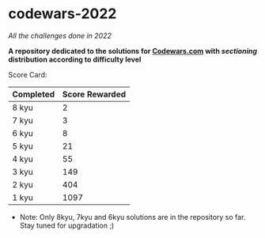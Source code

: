 # codewars-2022
*All the challenges done in 2022*

**A repository dedicated to the solutions for [Codewars.com](https://www.codewars.com/) with *sectioning* distribution according to difficulty level**

Score Card:


| Completed  | Score Rewarded |
| ---------- | -------------- |
| 8 kyu      |      2         |
| 7 kyu      |      3         |
| 6 kyu      |      8         |
| 5 kyu      |      21        |
| 4 kyu      |      55        |
| 3 kyu      |      149       |
| 2 kyu      |      404       |
| 1 kyu      |      1097      |


* Note: Only 8kyu, 7kyu and 6kyu solutions are in the repository so far. Stay tuned for upgradation ;)
